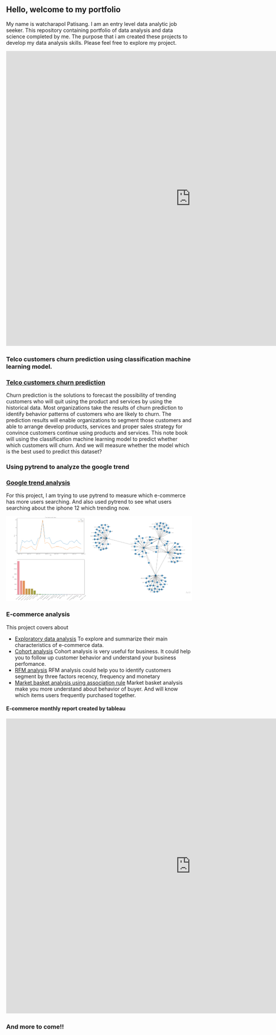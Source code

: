 ## Hello, welcome to my portfolio

My name is watcharapol Patisang. I am an entry level 
data analytic job seeker. This repository containing 
portfolio of data analysis and data science completed 
by me. The purpose that i am created these projects to 
develop my data analysis skills. Please feel free to 
explore my project.

<iframe seamless frameborder="0" src="https://public.tableau.com/views/OlderTrend/Dashboard2?:language=en&:retry=yes&:display_count=y&:origin=viz_share_link" width = '1000' height = '800' scrolling='yes' ></iframe>


### Telco customers churn prediction using classification machine learning model.
### [Telco customers churn prediction](https://github.com/Tarwp/Own_Project/blob/main/Telco%20churn%20prediction/Telco_Churn_Prediction.ipynb)
Churn prediction is the solutions to forecast the possibility of trending customers who will quit using the product and services by using the historical data.
Most organizations take the results of churn prediction to identify behavior patterns of customers who are likely to churn. The prediction results will enable organizations 
to segment those customers and able to arrange develop products, services and proper sales strategy for convince customers continue using products and services.
This note book will using the classification machine learning model to predict whether which customers will churn. And we will measure whether the model which is 
the best used to predict this dataset?


### Using pytrend to analyze the google trend 
### [Google trend analysis](https://github.com/Tarwp/Own_Project/blob/main/Pytrend/Pytrend.ipynb)

For this project, I am trying to use pytrend to measure which 
e-commerce has more users searching. And also used pytrend to 
see what users searching about the iphone 12 which trending now.

<img src="Pytrend/Pytrenim.jpg">

### E-commerce analysis
This project covers about
* [Exploratory data analysis](https://github.com/Tarwp/Own_Project/blob/main/E-commerce%20Analysis/E-commerce_EDA.ipynb) To explore and summarize their main characteristics of e-commerce data.
* [Cohort analysis](https://github.com/Tarwp/Own_Project/blob/main/E-commerce%20Analysis/E_commerce_Cohort.ipynb) Cohort analysis is very useful for business. It could help you to
follow up customer behavior and understand your business perfomance.
* [RFM analysis](https://github.com/Tarwp/Own_Project/blob/main/E-commerce%20Analysis/E_commerce_RFM.ipynb) RFM analysis could help you to identify customers segment by three factors recency, frequency and monetary
* [Market basket analysis using association rule](https://github.com/Tarwp/Own_Project/blob/main/E-commerce%20Analysis/Association_rules.ipynb)
Market basket analysis make you more understand about behavior of buyer. And will know which items users frequently purchased together.
#### E-commerce monthly report created by tableau
<iframe seamless frameborder="0" src="https://public.tableau.com/views/MonthlyReport_16006154043090/Dashboard1?:language=en&:display_count=yes&:showVizHome=no" width = '1000' height = '800' scrolling='yes' ></iframe>

### And more to come!!
